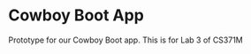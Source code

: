 Cowboy Boot App
==================================
Prototype for our Cowboy Boot app. This is for Lab 3 of CS371M
